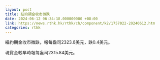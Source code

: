 ```yaml
---
layout: post
title: 紐約期金收市微跌
date: 2024-06-12 06:34:18.000000000 +08:00
link: https://news.rthk.hk/rthk/ch/component/k2/1757022-20240612.htm
categories: rthk
---
```


紐約期金收市微跌，報每盎司2323.6美元，跌0.4美元。

現貨金較早時報每盎司2315.84美元。
